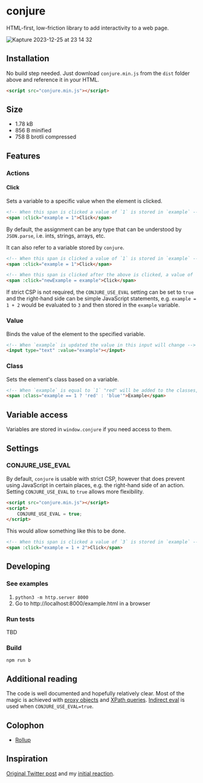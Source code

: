 # conjure

HTML-first, low-friction library to add interactivity to a web page.

![Kapture 2023-12-25 at 23 14 32](https://github.com/adamghill/conjure/assets/317045/eb8e3474-e5a0-47f4-99bd-002353ac18ca)

## Installation

No build step needed. Just download `conjure.min.js` from the `dist` folder above and reference it in your HTML.

```html
<script src="conjure.min.js"></script>
```

## Size

- 1.78 kB
- 856 B minified
- 758 B brotli compressed

## Features

### Actions

#### Click

Sets a variable to a specific value when the element is clicked.

```html
<!-- When this span is clicked a value of `1` is stored in `example` -->
<span :click="example = 1">Click</span>
```

By default, the assignment can be any type that can be understood by `JSON.parse`, i.e. ints, strings, arrays, etc.

It can also refer to a variable stored by `conjure`.

```html
<!-- When this span is clicked a value of `1` is stored in `example` -->
<span :click="example = 1">Click</span>

<!-- When this span is clicked after the above is clicked, a value of `1` is stored in `newExample` -->
<span :click="newExample = example">Click</span>
```

If strict CSP is not required, the `CONJURE_USE_EVAL` setting can be set to `true` and the right-hand side can be simple JavaScript statements, e.g. `example = 1 + 2` would be evaluated to `3` and then stored in the `example` variable.

### Value

Binds the value of the element to the specified variable.

```html
<!-- When `example` is updated the value in this input will change -->
<input type="text" :value="example"></input>
```

### Class

Sets the element's class based on a variable.

```html
<!-- When `example` is equal to `1` "red" will be added to the classes, otherwise "blue" will be added to the classes -->
<span :class="example == 1 ? 'red' : 'blue'">Example</span>
```

## Variable access

Variables are stored in `window.conjure` if you need access to them.

## Settings

### CONJURE_USE_EVAL

By default, `conjure` is usable with strict CSP, however that does prevent using JavaScript in certain places, e.g. the right-hand side of an action. Setting `CONJURE_USE_EVAL` to `true` allows more flexibility.

```html
<script src="conjure.min.js"></script>
<script>
    CONJURE_USE_EVAL = true;
</script>
```

This would allow something like this to be done.

```html
<!-- When this span is clicked a value of `3` is stored in `example` -->
<span :click="example = 1 + 2">Click</span>
```

## Developing

### See examples

1. `python3 -m http.server 8000`
2. Go to http://localhost:8000/example.html in a browser

### Run tests

TBD

### Build

`npm run b`

## Additional reading

The code is well documented and hopefully relatively clear. Most of the magic is achieved with [proxy objects](https://developer.mozilla.org/en-US/docs/Web/JavaScript/Reference/Global_Objects/Proxy) and [XPath queries](https://denizaksimsek.com/2023/xpath/). [Indirect eval](https://developer.mozilla.org/en-US/docs/Web/JavaScript/Reference/Global_Objects/eval#using_indirect_eval) is used when `CONJURE_USE_EVAL=true`.

## Colophon

- [Rollup](https://rollupjs.org)

## Inspiration

[Original Twitter post](https://x.com/tonyennis/status/1687390226962935809) and my [initial reaction](https://indieweb.social/@adamghill/111636307364680836).
